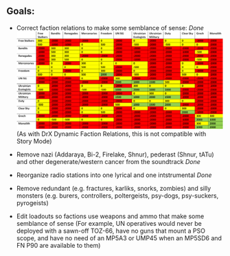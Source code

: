 ## Goals:

- Correct faction relations to make some semblance of sense: *Done*
![Stalker_faction_relations_differential.png](https://github.com/GitWasAMistakeItsNothingButTrash/STALKER-Anomaly/blob/master/Stalker_faction_relations_differential%20-%20Copy.png)
  (As with DrX Dynamic Faction Relations, this is not compatible with Story Mode)

- Remove nazi (Addaraya, Bi-2, Firelake, Shnur), pederast (Shnur, tATu) and other degenerate/western cancer from the soundtrack *Done*

- Reorganize radio stations into one lyrical and one intstrumental *Done*

- Remove redundant (e.g. fractures, karliks, snorks, zombies) and silly monsters (e.g. burers, controllers, poltergeists, psy-dogs, psy-suckers, pyrogeists)

- Edit loadouts so factions use weapons and ammo that make some semblance of sense
(For example, UN operatives would never be deployed with a sawn-off TOZ-66, have no guns that mount a PSO scope, and have no need of an MP5A3 or UMP45 when an MP5SD6 and FN P90 are available to them)
